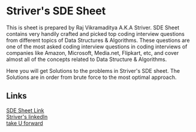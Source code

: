 # Striver's SDE Sheet
This is sheet is prepared by Raj Vikramaditya A.K.A Striver. SDE Sheet contains very handily crafted and picked top coding interview questions from different topics of Data Structures & Algorithms. These questions are one of the most asked coding interview questions in coding interviews of companies like Amazon, Microsoft, Media.net, Flipkart, etc, and cover almost all of the concepts related to Data Structure & Algorithms.

Here you will get Solutions to the problems in Striver's SDE sheet. The Solutions are in order from brute force to the most optimal approach.


## Links <br/>
[SDE Sheet Link](https://takeuforward.org/interviews/strivers-sde-sheet-top-coding-interview-problems/) <br/> 
[Striver's linkedIn](https://www.linkedin.com/in/rajarvp/) <br/> 
[take U forward](https://www.youtube.com/c/takeUforward) <br/> 
